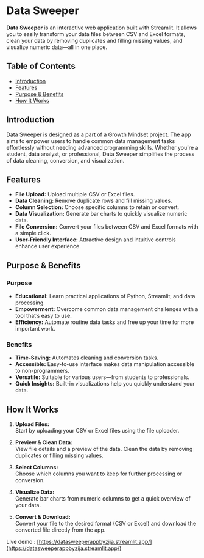 # Data Sweeper

**Data Sweeper** is an interactive web application built with Streamlit. It allows you to easily transform your data files between CSV and Excel formats, clean your data by removing duplicates and filling missing values, and visualize numeric data—all in one place.

## Table of Contents

- [Introduction](#introduction)
- [Features](#features)
- [Purpose & Benefits](#purpose--benefits)
- [How It Works](#how-it-works)


## Introduction

Data Sweeper is designed as a part of a Growth Mindset project. The app aims to empower users to handle common data management tasks effortlessly without needing advanced programming skills. Whether you're a student, data analyst, or professional, Data Sweeper simplifies the process of data cleaning, conversion, and visualization.

## Features

- **File Upload:** Upload multiple CSV or Excel files.
- **Data Cleaning:** Remove duplicate rows and fill missing values.
- **Column Selection:** Choose specific columns to retain or convert.
- **Data Visualization:** Generate bar charts to quickly visualize numeric data.
- **File Conversion:** Convert your files between CSV and Excel formats with a simple click.
- **User-Friendly Interface:** Attractive design and intuitive controls enhance user experience.

## Purpose & Benefits

### Purpose

- **Educational:** Learn practical applications of Python, Streamlit, and data processing.
- **Empowerment:** Overcome common data management challenges with a tool that’s easy to use.
- **Efficiency:** Automate routine data tasks and free up your time for more important work.

### Benefits

- **Time-Saving:** Automates cleaning and conversion tasks.
- **Accessible:** Easy-to-use interface makes data manipulation accessible to non-programmers.
- **Versatile:** Suitable for various users—from students to professionals.
- **Quick Insights:** Built-in visualizations help you quickly understand your data.

## How It Works

1. **Upload Files:**  
   Start by uploading your CSV or Excel files using the file uploader.

2. **Preview & Clean Data:**  
   View file details and a preview of the data. Clean the data by removing duplicates or filling missing values.

3. **Select Columns:**  
   Choose which columns you want to keep for further processing or conversion.

4. **Visualize Data:**  
   Generate bar charts from numeric columns to get a quick overview of your data.

5. **Convert & Download:**  
   Convert your file to the desired format (CSV or Excel) and download the converted file directly from the app.

Live demo : [https://datasweeperappbyzija.streamlit.app/](https://datasweeperappbyzija.streamlit.app/)